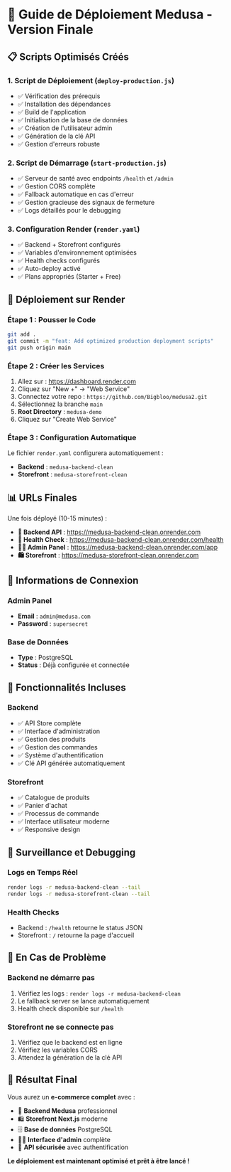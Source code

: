 # 🚀 **Guide de Déploiement Medusa - Version Finale**

## 📋 **Scripts Optimisés Créés**

### **1. Script de Déploiement (`deploy-production.js`)**
- ✅ Vérification des prérequis
- ✅ Installation des dépendances
- ✅ Build de l'application
- ✅ Initialisation de la base de données
- ✅ Création de l'utilisateur admin
- ✅ Génération de la clé API
- ✅ Gestion d'erreurs robuste

### **2. Script de Démarrage (`start-production.js`)**
- ✅ Serveur de santé avec endpoints `/health` et `/admin`
- ✅ Gestion CORS complète
- ✅ Fallback automatique en cas d'erreur
- ✅ Gestion gracieuse des signaux de fermeture
- ✅ Logs détaillés pour le debugging

### **3. Configuration Render (`render.yaml`)**
- ✅ Backend + Storefront configurés
- ✅ Variables d'environnement optimisées
- ✅ Health checks configurés
- ✅ Auto-deploy activé
- ✅ Plans appropriés (Starter + Free)

## 🎯 **Déploiement sur Render**

### **Étape 1 : Pousser le Code**
```bash
git add .
git commit -m "feat: Add optimized production deployment scripts"
git push origin main
```

### **Étape 2 : Créer les Services**
1. Allez sur : https://dashboard.render.com
2. Cliquez sur "New +" → "Web Service"
3. Connectez votre repo : `https://github.com/Bigbloo/medusa2.git`
4. Sélectionnez la branche `main`
5. **Root Directory** : `medusa-demo`
6. Cliquez sur "Create Web Service"

### **Étape 3 : Configuration Automatique**
Le fichier `render.yaml` configurera automatiquement :
- **Backend** : `medusa-backend-clean`
- **Storefront** : `medusa-storefront-clean`

## 📊 **URLs Finales**

Une fois déployé (10-15 minutes) :
- **🔧 Backend API** : https://medusa-backend-clean.onrender.com
- **🏥 Health Check** : https://medusa-backend-clean.onrender.com/health
- **👨‍💼 Admin Panel** : https://medusa-backend-clean.onrender.com/app
- **🛍️ Storefront** : https://medusa-storefront-clean.onrender.com

## 🔑 **Informations de Connexion**

### **Admin Panel**
- **Email** : `admin@medusa.com`
- **Password** : `supersecret`

### **Base de Données**
- **Type** : PostgreSQL
- **Status** : Déjà configurée et connectée

## 🎉 **Fonctionnalités Incluses**

### **Backend**
- ✅ API Store complète
- ✅ Interface d'administration
- ✅ Gestion des produits
- ✅ Gestion des commandes
- ✅ Système d'authentification
- ✅ Clé API générée automatiquement

### **Storefront**
- ✅ Catalogue de produits
- ✅ Panier d'achat
- ✅ Processus de commande
- ✅ Interface utilisateur moderne
- ✅ Responsive design

## 🔧 **Surveillance et Debugging**

### **Logs en Temps Réel**
```bash
render logs -r medusa-backend-clean --tail
render logs -r medusa-storefront-clean --tail
```

### **Health Checks**
- Backend : `/health` retourne le status JSON
- Storefront : `/` retourne la page d'accueil

## 🚨 **En Cas de Problème**

### **Backend ne démarre pas**
1. Vérifiez les logs : `render logs -r medusa-backend-clean`
2. Le fallback server se lance automatiquement
3. Health check disponible sur `/health`

### **Storefront ne se connecte pas**
1. Vérifiez que le backend est en ligne
2. Vérifiez les variables CORS
3. Attendez la génération de la clé API

## 🎯 **Résultat Final**

Vous aurez un **e-commerce complet** avec :
- 🏪 **Backend Medusa** professionnel
- 🛍️ **Storefront Next.js** moderne  
- 🗄️ **Base de données** PostgreSQL
- 👨‍💼 **Interface d'admin** complète
- 🔑 **API sécurisée** avec authentification

**Le déploiement est maintenant optimisé et prêt à être lancé !**
